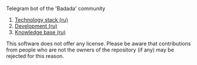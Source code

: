 Telegram bot of the 'Badada' community

1. [Technology stack (ru)](https://github.com/badada-club/badada-bot/blob/master/docs/stack.md)
2. [Development (ru)](https://github.com/badada-club/badada-bot/blob/master/docs/development.md)
3. [Knowledge base (ru)](https://github.com/badada-club/badada-bot/blob/master/docs/kb.md)

This software does not offer any license. Please be aware that contributions from people who are not the owners of the repository (if any) may be rejected for this reason.
